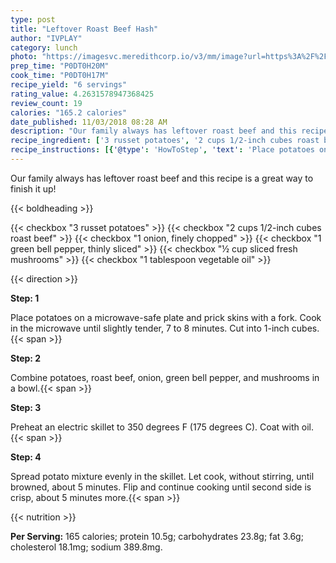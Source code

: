 ```yaml
---
type: post
title: "Leftover Roast Beef Hash"
author: "IVPLAY"
category: lunch
photo: "https://imagesvc.meredithcorp.io/v3/mm/image?url=https%3A%2F%2Fimages.media-allrecipes.com%2Fuserphotos%2F5148958.jpg"
prep_time: "P0DT0H20M"
cook_time: "P0DT0H17M"
recipe_yield: "6 servings"
rating_value: 4.2631578947368425
review_count: 19
calories: "165.2 calories"
date_published: 11/03/2018 08:28 AM
description: "Our family always has leftover roast beef and this recipe is a great way to finish it up!"
recipe_ingredient: ['3 russet potatoes', '2 cups 1/2-inch cubes roast beef', '1 onion, finely chopped', '1 green bell pepper, thinly sliced', '½ cup sliced fresh mushrooms', '1 tablespoon vegetable oil']
recipe_instructions: [{'@type': 'HowToStep', 'text': 'Place potatoes on a microwave-safe plate and prick skins with a fork. Cook in the microwave until slightly tender, 7 to 8 minutes. Cut into 1-inch cubes.\n'}, {'@type': 'HowToStep', 'text': 'Combine potatoes, roast beef, onion, green bell pepper, and mushrooms in a bowl.\n'}, {'@type': 'HowToStep', 'text': 'Preheat an electric skillet to 350 degrees F (175 degrees C). Coat with oil.\n'}, {'@type': 'HowToStep', 'text': 'Spread potato mixture evenly in the skillet. Let cook, without stirring, until browned, about 5 minutes. Flip and continue cooking until second side is crisp, about 5 minutes more.\n'}]
---
```


Our family always has leftover roast beef and this recipe is a great way to finish it up! 

{{< boldheading >}}

{{< checkbox "3  russet potatoes" >}}
{{< checkbox "2 cups 1/2-inch cubes roast beef" >}}
{{< checkbox "1  onion, finely chopped" >}}
{{< checkbox "1  green bell pepper, thinly sliced" >}}
{{< checkbox "½ cup sliced fresh mushrooms" >}}
{{< checkbox "1 tablespoon vegetable oil" >}}


{{< direction >}}

**Step: 1**

Place potatoes on a microwave-safe plate and prick skins with a fork. Cook in the microwave until slightly tender, 7 to 8 minutes. Cut into 1-inch cubes.{{< span >}}

**Step: 2**

Combine potatoes, roast beef, onion, green bell pepper, and mushrooms in a bowl.{{< span >}}

**Step: 3**

Preheat an electric skillet to 350 degrees F (175 degrees C). Coat with oil.{{< span >}}

**Step: 4**

Spread potato mixture evenly in the skillet. Let cook, without stirring, until browned, about 5 minutes. Flip and continue cooking until second side is crisp, about 5 minutes more.{{< span >}}

{{< nutrition >}}

**Per Serving:** 165 calories; protein 10.5g; carbohydrates 23.8g; fat 3.6g; cholesterol 18.1mg; sodium 389.8mg.